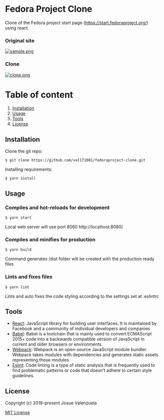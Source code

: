 # Fedora Project Clone

Clone of the Fedora project start page (https://start.fedoraproject.org/) using react.

### Original site
[![sample.png](https://i.postimg.cc/T2HrPdTt/sample.png)](https://postimg.cc/NLmyJw9X)

### Clone
[![clone.png](https://i.postimg.cc/rzXstYnw/clone.png)](https://postimg.cc/q6w4PQHP)

# Table of content
1. [Installation](#Installation)
1. [Usage](#Usage)
1. [Tools](#Tools)
1. [License](#License)

## Installation
Clone the git repo:

```
$ git clone https://github.com/val171001/fedoraproject-clone.git
```

Installing requirements:

```
$ yarn install
```
## Usage

### Compiles and hot-reloads for development
```
$ yarn start
```
Local web server will use port 8080 http://localhost:8080/
### Compiles and minifies for production
```
$ yarn build
```
Command generates /dist folder will be created with the production ready files

### Lints and fixes files
```
$ yarn lint
```
Lints and auto fixes the code styling according to the settings set at .eslintrc

## Tools
* [React](https://reactjs.org/): JavaScript library for building user interfaces. It is maintained by Facebook and a community of individual developers and companies
* [Babel](https://babeljs.io/): Babel is a toolchain that is mainly used to convert ECMAScript 2015+ code into a backwards compatible version of JavaScript in current and older browsers or environments.
* [Webpack](https://webpack.js.org/): Webpack is an open-source JavaScript module bundler. Webpack takes modules with dependencies and generates static assets representing those modules.
* [Eslint](https://eslint.org/): Code linting is a type of static analysis that is frequently used to find problematic patterns or code that doesn’t adhere to certain style guidelines.

## License
Copyright (c) 2019-present Josue Valenzuela

[MIT License](http://en.wikipedia.org/wiki/MIT_License)
